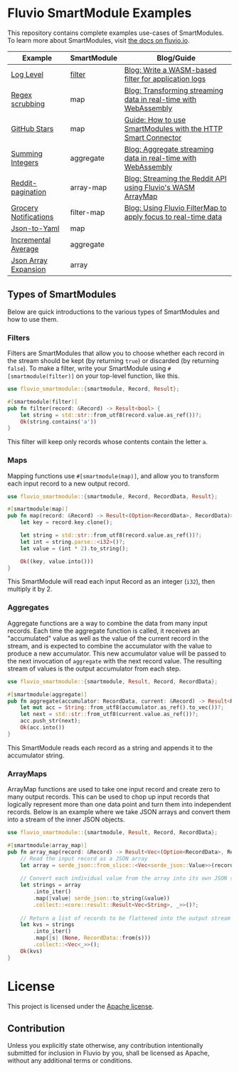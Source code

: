# Fluvio SmartModule Examples

This repository contains complete examples use-cases of SmartModules.
To learn more about SmartModules, visit [the docs on fluvio.io][1].

[1]: https://fluvio.io/docs/smartmodules/overview

| Example | SmartModule | Blog/Guide |
| --- | --- | --- |
| [Log Level](./log-level/src/lib.rs)| [filter](https://www.fluvio.io/docs/smartstreams/filter/) | [Blog: Write a WASM-based filter for application logs](https://www.infinyon.com/blog/2021/06/smartstream-filters/)|
| [Regex scrubbing](./regex-scrubbing/src/lib.rs) | map | [Blog: Transforming streaming data in real-time with WebAssembly](https://www.infinyon.com/blog/2021/08/smartstream-map-use-cases/)
| [GitHub Stars](./github-stars/src/lib.rs) | map | [Guide: How to use SmartModules with the HTTP Smart Connector](https://fluvio.io/connectors/examples/github) |
| [Summing Integers](./summing-integers/src/lib.rs) | aggregate | [Blog: Aggregate streaming data in real-time with WebAssembly](https://www.infinyon.com/blog/2021/08/smartstream-aggregates/) |
| [Reddit-pagination](./reddit-pagination/src/lib.rs) | array-map | [Blog: Streaming the Reddit API using Fluvio's WASM ArrayMap](https://www.infinyon.com/blog/2021/10/smartstream-array-map-reddit/) |
| [Grocery Notifications](./grocery-notifications/src/lib.rs) | filter-map | [Blog: Using Fluvio FilterMap to apply focus to real-time data](https://www.infinyon.com/blog/2021/11/filter-map/) |
| [Json-to-Yaml](./json-to-yaml/src/lib.rs) | map | |
| [Incremental Average](./incremental-average/src/lib.rs) | aggregate | |
| [Json Array Expansion](./json-array-expansion) | array | |

## Types of SmartModules

Below are quick introductions to the various types of SmartModules and how to use them.

### Filters

Filters are SmartModules that allow you to choose whether each record in the stream
should be kept (by returning `true`) or discarded (by returning `false`).
To make a filter, write your SmartModule using `#[smartmodule(filter)]` on your
top-level function, like this.

```rust
use fluvio_smartmodule::{smartmodule, Record, Result};

#[smartmodule(filter)]
pub fn filter(record: &Record) -> Result<bool> {
    let string = std::str::from_utf8(record.value.as_ref())?;
    Ok(string.contains('a'))
}
```

This filter will keep only records whose contents contain the letter `a`.

### Maps

Mapping functions use `#[smartmodule(map)]`, and allow you to transform each input
record to a new output record.

```rust
use fluvio_smartmodule::{smartmodule, Record, RecordData, Result};

#[smartmodule(map)]
pub fn map(record: &Record) -> Result<(Option<RecordData>, RecordData)> {
    let key = record.key.clone();

    let string = std::str::from_utf8(record.value.as_ref())?;
    let int = string.parse::<i32>()?;
    let value = (int * 2).to_string();

    Ok((key, value.into()))
}
```

This SmartModule will read each input Record as an integer (`i32`), then multiply it by 2.

### Aggregates

Aggregate functions are a way to combine the data from many input records.
Each time the aggregate function is called, it receives an "accumulated" value
as well as the value of the current record in the stream, and is expected to
combine the accumulator with the value to produce a new accumulator. This new
accumulator value will be passed to the next invocation of `aggregate` with
the next record value. The resulting stream of values is the output accumulator
from each step.

```rust
use fluvio_smartmodule::{smartmodule, Result, Record, RecordData};

#[smartmodule(aggregate)]
pub fn aggregate(accumulator: RecordData, current: &Record) -> Result<RecordData> {
    let mut acc = String::from_utf8(accumulator.as_ref().to_vec())?;
    let next = std::str::from_utf8(current.value.as_ref())?;
    acc.push_str(next);
    Ok(acc.into())
}
```

This SmartModule reads each record as a string and appends it to the accumulator string.

### ArrayMaps

ArrayMap functions are used to take one input record and create zero to many output records.
This can be used to chop up input records that logically represent more than one data point
and turn them into independent records. Below is an example where we take JSON arrays and
convert them into a stream of the inner JSON objects.

```rust
use fluvio_smartmodule::{smartmodule, Result, Record, RecordData};

#[smartmodule(array_map)]
pub fn array_map(record: &Record) -> Result<Vec<(Option<RecordData>, RecordData)>> {
    // Read the input record as a JSON array
    let array = serde_json::from_slice::<Vec<serde_json::Value>>(record.value.as_ref())?;
    
    // Convert each individual value from the array into its own JSON string
    let strings = array
        .into_iter()
        .map(|value| serde_json::to_string(&value))
        .collect::<core::result::Result<Vec<String>, _>>()?;
        
    // Return a list of records to be flattened into the output stream
    let kvs = strings
        .into_iter()
        .map(|s| (None, RecordData::from(s)))
        .collect::<Vec<_>>();
    Ok(kvs)
}
```

# License

This project is licensed under the [Apache license](LICENSE-APACHE).

## Contribution

Unless you explicitly state otherwise, any contribution intentionally submitted
for inclusion in Fluvio by you, shall be licensed as Apache, without any additional
terms or conditions.
